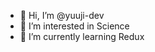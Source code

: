 - 👋 Hi, I’m @yuuji-dev
- 👀 I’m interested in Science
- 🌱 I’m currently learning Redux

<!---
yuuji-dev/yuuji-dev is a ✨ special ✨ repository because its `README.md` (this file) appears on your GitHub profile.
You can click the Preview link to take a look at your changes.
--->

